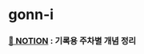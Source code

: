 # gonn-i
### [📕 NOTION](https://quark-dianella-5e6.notion.site/Python_Algorithm-e90c9e460e904e6b853eb9f9482381bc?pvs=4/) : 기록용 주차별 개념 정리 
